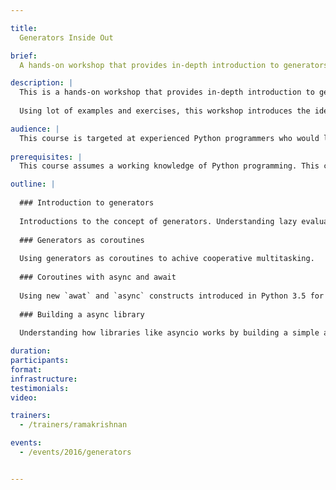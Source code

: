 ```yaml
---

title:
  Generators Inside Out

brief:
  A hands-on workshop that provides in-depth introduction to generators in Python.

description: |
  This is a hands-on workshop that provides in-depth introduction to generators in Python.
  
  Using lot of examples and exercises, this workshop introduces the idea of generators in depth with emphasis on the new style of programming that generators makes possible. We’ll also see how to build a cooperative multi-threading library using generators and explore the new async and await constructs of Python 3.

audience: |
  This course is targeted at experienced Python programmers who would like learn about using generators effectively in their applciations.
  
prerequisites: |
  This course assumes a working knowledge of Python programming. This course is *not* recommended for programmers who are new to Python.

outline: |
  
  ### Introduction to generators
  
  Introductions to the concept of generators. Understanding lazy evaluation and creating data flow pipelines using generators. Using generators to process larges datasets effectively.
  
  ### Generators as coroutines
  
  Using generators as coroutines to achive cooperative multitasking.
  
  ### Coroutines with async and await
  
  Using new `awat` and `async` constructs introduced in Python 3.5 for build coroutines.
  
  ### Building a async library
  
  Understanding how libraries like asyncio works by building a simple async library from scratch.

duration:
participants:
format:
infrastructure:
testimonials:
video:

trainers:
  - /trainers/ramakrishnan

events:
  - /events/2016/generators


---
```

